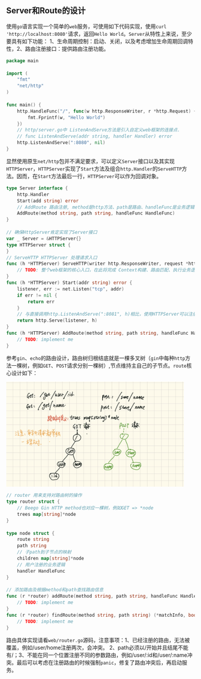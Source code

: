 ## Server和Route的设计
使用`go`语言实现一个简单的`web`服务，可使用如下代码实现，使用`curl 'http://localhost:8080'`请求，返回`Hello World`。`Server`从特性上来说，至少要具有如下功能：
1、生命周期控制：启动、关闭，以及考虑增加生命周期回调特性，2、路由注册接口：提供路由注册功能。
```go
package main

import (
	"fmt"
	"net/http"
)

func main() {
	http.HandleFunc("/", func(w http.ResponseWriter, r *http.Request) {
		fmt.Fprintf(w, "Hello World")
	})
	// http/server.go中 ListenAndServe方法是引入自定义web框架的连接点.
	// func ListenAndServe(addr string, handler Handler) error 
	http.ListenAndServe(":8080", nil)
} 
```
显然使用原生`net/http`包并不满足要求，可以定义`Server`接口以及其实现`HTTPServer`，`HTTPServer`实现了`Start`方法及组合`http.Handler`的`ServeHTTP`方法。因而，在`Start`方法最后一行，`HTTPServer`可以作为回调对象。
```go
type Server interface {
    http.Handler
    Start(add string) error
    // AddRoute 路由注册, method是http方法、path是路由、handleFunc是业务逻辑
    AddRoute(method string, path string, handleFunc HandleFunc)
}

// 确保HttpServer肯定实现了Server接口
var _ Server = &HTTPServer{}
type HTTPServer struct {
}
// ServeHTTP HTTPServer 处理请求入口
func (h *HTTPServer) ServeHTTP(writer http.ResponseWriter, request *http.Request) { 
	// TODO: 整个web框架的核心入口，在此将完成 Context构建、路由匹配、执行业务逻辑
}
func (h *HTTPServer) Start(addr string) error {
    listener, err := net.Listen("tcp", addr)
    if err != nil {
        return err
    }
    // 与直接调用http.ListenAndServe(":8081", h)相比，使用HTTPServer可以注册callback function
    return http.Serve(listener, h)
}
func (h *HTTPServer) AddRoute(method string, path string, handleFunc HandleFunc) {
	// TODO: implement me
}
```
参考`gin`、`echo`的路由设计，路由树归根结底就是一棵多叉树（`gin`中每种`http`方法一棵树，例如`GET`、`POST`请求分别一棵树）,节点维持主自己的子节点。`route`核心设计如下：
<p>
    <img align="center" width="475px" src="imgs/web_router_tree.jpg">
</p>

```go
// router 用来支持对路由树的操作
type router struct {
	// Beego Gin HTTP method也对应一棵树，例如GET => *node
	trees map[string]*node
}

type node struct {
    route string
    path string
    // 子path到子节点的映射
    children map[string]*node
    // 用户注册的业务逻辑
    handler HandleFunc
}

// 添加路由及根据method和path查找路由信息
func (r *router) addRoute(method string, path string, handleFunc HandleFunc) {
    // TODO: implement me
}
func (r *router) findRoute(method string, path string) (*matchInfo, bool) {
    // TODO: implement me
}
```
路由具体实现请看`web/router.go`源码，注意事项：1、已经注册的路由，无法被覆盖，例如/user/home注册两次，会冲突。 2、path必须以/开始并且结尾不能有/；3、不能在同一个位置注册不同的参数路由，例如/user/:id和/user/:name冲突。最后可以考虑在注册路由的时候强制`panic`，修复了路由冲突后，再启动服务。





